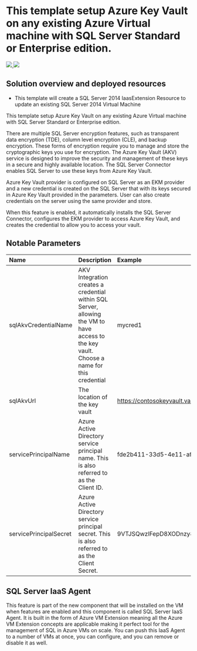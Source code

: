 # This template setup Azure Key Vault on any existing Azure Virtual machine with SQL Server Standard or Enterprise edition.

<a href="https://portal.azure.com/#create/Microsoft.Template/uri/https%3A%2F%2Fraw.githubusercontent.com%2FAzure%2Fazure-quickstart-templates%2Fmaster%2F101-vm-sql-keyvault-update%2Fazuredeploy.json" target="_blank">
  <img src="http://azuredeploy.net/deploybutton.png"/>
</a>
<a href="http://armviz.io/#/?load=https%3A%2F%2Fraw.githubusercontent.com%2FAzure%2Fazure-quickstart-templates%2Fmaster%2F101-vm-sql-keyvault-update%2Fazuredeploy.json" target="_blank">
  <img src="http://armviz.io/visualizebutton.png"/>
</a>

## Solution overview and deployed resources

+	This template will create a SQL Server 2014 IaasExtension Resource to update an existing SQL Server 2014 Virtual Machine

This template setup Azure Key Vault on any existing Azure Virtual machine with SQL Server Standard or Enterprise edition. 

There are multiple SQL Server encryption features, such as transparent data encryption (TDE), column level encryption (CLE), and backup encryption. These forms of encryption require you to manage and store the cryptographic keys you use for encryption. The Azure Key Vault (AKV) service is designed to improve the security and management of these keys in a secure and highly available location. The SQL Server Connector enables SQL Server to use these keys from Azure Key Vault.

Azure Key Vault provider is configured on SQL Server as an EKM provider and a new credential is created on the SQL Server that with its keys secured in Azure Key Vault provided in the parameters. User can also create credentials on the server using the same provider and store.

When this feature is enabled, it automatically installs the SQL Server Connector, configures the EKM provider to access Azure Key Vault, and creates the credential to allow you to access your vault.


## Notable Parameters

|Name|Description|Example|
|:---|:---------------------|:---------------|
|sqlAkvCredentialName|AKV Integration creates a credential within SQL Server, allowing the VM to have access to the key vault. Choose a name for this credential|mycred1|
|sqlAkvUrl|The location of the key vault|https://contosokeyvault.vault.azure.net/|
|servicePrincipalName|Azure Active Directory service principal name. This is also referred to as the Client ID.|fde2b411-33d5-4e11-af04eb07b669ccf2|
|servicePrincipalSecret|Azure Active Directory service principal secret. This is also referred to as the Client Secret.|9VTJSQwzlFepD8XODnzy8n2V01Jd8dAjwm/azF1XDKM=|


## SQL Server IaaS Agent

This feature is part of the new component that will be installed on the VM when features are enabled and this component is called SQL Server IaaS Agent. It is built in the form of Azure VM Extension meaning all the Azure VM Extension concepts are applicable making it perfect tool for the management of SQL in Azure VMs on scale. You can push this IaaS Agent to a number of VMs at once, you can configure, and you can remove or disable it as well.